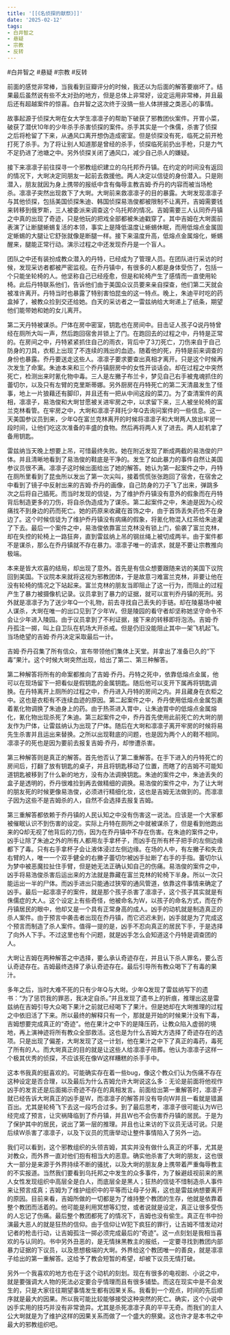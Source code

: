 ```yaml
---
title: '[[《名侦探的献祭》]]'
date: '2025-02-12'
tags:
- 白井智之
- 悬疑
- 宗教
- 反转
---
```

#白井智之 #悬疑 #宗教 #反转 

前面的感觉非常棒，当我看到豆瓣评分的时候，我还以为后面的解答要崩坏了。结果最后虽然说有些不太对劲的地方，但是总体上非常好，设定运用非常棒，并且最后还有超越案件的惊喜。白井智之这次终于没搞一些人体拼接之类恶心的事情。

故事起源于侦探大埘在女大学生凛凛子的帮助下破获了邪教团伙案件。开胃小菜，破获了潜伏10年的少年杀手杀害侦探的案件。杀手其实是一个侏儒，杀害了侦探之后将枪留了下来，从通风口离开想伪造成密室。但是侦探没有死，临死之前开枪打死了杀手。为了将让别人知道那是曾经的杀手，侦探临死前扔出手枪，只是力气不足扔进了池塘之中。另外侦探关闭了通风口，减少自己杀人的嫌疑。

接下来凛凛子前往探寻一个邪教组织建立的乌托邦乔丹镇。在约定的时间没有返回的情况下，大埘决定同朋友一起前去救援他。两人决定以信徒的身份潜入。只是刚潜入，朋友就因为身上携带的报纸中含有侮辱主教吉姆·乔丹的内容而被当场枪杀。凛凛子突然出现救下了大埘。大埘前来救凛凛子的目的暴露。大埘发现凛凛子与其他侦探，包括美国侦探朱迪、韩国侦探易浩俊都被限制不让离开。吉姆需要钱来转移到俄罗斯，三人被委派来调查这个乌托邦的情况。吉姆需要三人认同乔丹镇之中真的出现了奇迹，只是他玩的把戏全部都被朱迪戳穿了。其中吉姆在大埘面前表演了让断腿蜥蜴复活的本领，事实上是降低温度让蜥蜴休眠，而用低熔点金属固定蜥蜴的大腿让它舒张就像是断腿一样。接下来温度升高，低熔点金属熔化，蜥蜴醒来，腿能正常行动。演示过程之中还发现乔丹是一个盲人。

团队之中还有装扮成教众潜入的丹特，已经成为了管理人员。在团队进行采访的时候，发现采访者都被严密监视。在乔丹镇中，有很多的人都是身体受伤了，包括一个只能坐轮椅的人。他坚称自己已经痊愈，但是和轮椅产生了感情而一直使用轮椅。此后丹特联系他们，告诉他们由于美国众议员要来亲自探查，他们第二天就会被准许离开。丹特当时也暴露了特别害怕昆虫的这一特点。晚上，朱迪平时吃的药盒掉了，被教众捡到交还给她。白天的采访者之一雷兹纳给大埘递上了纸条，期望他们能带她和她的女儿离开。

第二天丹特被谋杀。尸体在房中密室，钥匙也在房间中。目击证人孩子Q说丹特曾经在厕所大叫一声，然后跑回宿舍并锁上了门。在跑回去的过程之中，丹特是正常的。在房间之中，丹特紧紧抓住自己的雨衣，背后中了3刀死亡，刀伤来自于自己防身的刀具，衣柜上出现了不连续的溅出的血迹。随着他的死，丹特是前来调查的身份也暴露。乔丹要送走这些人。凛凛子要求要查出真相才离开。只是这个时候再次发生了命案。朱迪本来和三个乔丹镇厨房中的女性开谈话会。却在过程之中突然死亡，检测出来时氰化物中毒。三人是左撇子布兰卡，梦见自己右手被鬼魂抓住的蕾切尔，以及只有左臂的克里斯蒂娜。另外厨房在丹特死亡的第二天清晨发生了怪事，地上一片狼藉还有脚印，并且还有一把从中间这段的菜刀。为了查清案件的真相，凛凛子，易浩俊和大埘甘愿被关进牢房之中，以求留下来，三人被坐轮椅的富兰克林看管。在牢房之中，大埘和凛凛子拜托少年Q去询问案件的一些信息。这一天美国参议员到来，少年Q在富兰克林离开的时候将凛凛子和大埘两人放出牢房一段时间，让他们吃这次准备的丰盛的食物。然后再将两人关了进去。两人趁机拿了备用钥匙。

雷兹纳当天晚上想要上吊，可惜最终失败。她在附近发现了断成两截的易浩俊的尸体。并且清晰地看到了易浩俊的鞋底是干净的。发生了如此暴力的事件自然让美国参议员很不满。凛凛子这时候出面给出了她的解答。她认为第一起案件之中，丹特在厕所里看到了昆虫所以发出了第一次尖叫，接着慌慌张张跑回了宿舍，在宿舍之中看到了镜子中反射出来的吉姆·乔丹的画像，自己防身的刀子飞了出来，弹跳多次之后将自己插死。而当时发现的信徒，为了维护乔丹镇没有意外的假象而在丹特背后制造更多的刀伤，将自杀伪造成为了谋杀。第二起案件之中，朱迪是因为心绞痛找不到身边的药而死亡。她的药原来收藏在首饰之中，由于首饰丢失药也不在身边了。这个时候信徒为了维护乔丹镇没有病痛的假象，将氰化物混入红茶给朱迪灌了下去。最后一个案件之中，易浩俊依靠富兰克林没有锁上门，偷袭了富兰克林，却在失控的轮椅上一路狂奔，直到雷兹纳上吊的钢丝绳上被切成两半。由于案件都不是谋杀，那么在乔丹镇就不存在暴力。凛凛子唯一的请求，就是不要让宗教推向极端。

本来是皆大欢喜的结局，却出现了意外。首先是有信众想要跟随来访的美国下议院回到美国。下议院本来就将这视为邪教团体，于是故意刁难富兰克林，非要让他在没有轮椅的情况之下站起来。富兰克林的朋友当即阻止了这一行为，而阻止的过程产生了暴力被摄像机记录。议员拿到了暴力的证据，就可以宣判乔丹镇的死刑。另外就是凛凛子为了送少年Q一个礼物，前去寻找自己丢失的手链。却在陵墓场中被人谋杀，大埘在唯一的出口见到了少年W。但是陵园的看守者却坚称她坚守命令不会让少年进入陵园。由于议员拿到了不利证据，接下来的转移即将泡汤。吉姆·乔丹孤注一掷，叫上自卫队在机场大开杀戒。但是仍旧没能阻止其中一架飞机起飞。当场绝望的吉姆·乔丹决定采取最后一计。

吉姆·乔丹召集了所有信众，宣布带领他们集体上天堂。并拿出了准备已久的“下毒”果汁。这个时候大埘突然出现，给出了第二、第三种解答。

第二种解答将所有的命案都推向了吉姆·乔丹。丹特之死中，依靠低熔点金属，他可以在现场留下一把看似是假钥匙的金属钥匙。随后他可以支开下属再将钥匙调换。在丹特离开上厕所的过程之中，乔丹进入丹特的房间之内。并且藏身在衣柜之中。这也是衣柜有不连续血迹的原因。第二起案件之中，乔丹使用低熔点金属包裹着氰化物调换了朱迪身上的药。由于热茶进入胃中，让朱迪胃中的低熔点金属熔化，氰化物出现杀死了朱迪。第三起案件之中，乔丹首先使用此前死亡的大埘的朋友作为尸体，让雷兹纳认为出现了尸体。随后在大埘和凛凛子离开牢房的时候将易先生杀害并且运出来替换。之所以出现鞋底的问题，也是因为两个人的鞋不相同。凛凛子的死也是因为要前去报复吉姆·乔丹，却惨遭杀害。

第三种解答则是真正的解答。首先他否认了第二重解答。在手下进入的丹特死亡的房间后，打翻了放有钥匙的桌子，并且将钥匙移动了位置，而瞎了的吉姆不可能知道钥匙被移到了什么新的地方，没有办法调换钥匙。朱迪的案件之中，朱迪丢失的盒子是透明的，乔丹很难捡到再去做精细的调换。易浩俊的案件之中，为了让大埘的朋友死的时候更像易浩俊，必须进行精细化妆，这也是吉姆无法做到的。而凛凛子因为这些不是吉姆杀的人，自然不会选择去报复吉姆。

第三重解答都依赖于乔丹镇的人民认知之中没有伤害这一说法。应该是一个大家都被催眠认识不到伤害的设定。实际上丹特在厕所之中就被谋杀了，但是看到他跑出来的Q却无视了他背后的刀伤，因为在乔丹镇中不存在伤害。在朱迪的案件之中，凶手让除了朱迪之外的所有人都用左手拿杯子，而凶手在所有杯子把手的左侧边缘都下了毒。只有右手拿杯子会让液体浸过左侧边缘。在场的人中，有左撇子和失去右臂的人，唯一一个双手健全的右撇子蕾切尔被凶手扯断了右手的手指。蕾切尔认为梦中被恶魔拉扯住手臂，但是她无法正确认知自己的伤痛。易浩俊的案件之中，凶手将易浩俊杀害后运出来的方法就是靠藏在富兰克林的轮椅下半身。所以一次只能运出一半的尸体。而凶手进出只能通过狭窄的通风管道，依靠这件事情来确定了凶手。最后一起凛凛子的案件，就是那个孩子杀害了凛凛子，这个孩子其实就是有侏儒症的大人。这个设定上有些奇怪，他被命名为W，以孩子的命名方式，而在乔丹镇居民的眼中，他却又是一个具有正常身高的成人。凶手的动机就是制造真正的杀人案件。由于预言中袭击者出现在乔丹镇，而它迟迟未到，凶手就是为了完成这个预言而制造了杀人案件。值得一提的是，凶手不忍向真正的居民下手，于是选择了向外人下手。不过这里也有个问题，就是凶手怎么会知道这个丹特是调查团的人。

大埘让吉姆在两种解答之中选择，要么承认奇迹存在，并且认下杀人罪名，要么否认奇迹存在。吉姆最终选择了承认奇迹存在。最后引导所有教众喝下了有毒的果汁。

多年之后，当时大难不死的只有少年Q与大埘。少年Q发现了雷兹纳写下的遗书：“为了惩罚我的罪恶，我决定自杀。”并且发现了遗书上的折痕，推理出这是雷兹纳在吉姆引导大众喝下果汁之前就已经喝下了果汁。但是她却在大埘推理的过程之中依旧活了下来。所以最终的解释只有一个，那就是开始的时候果汁没有下毒，吉姆想要完成真正的“奇迹”。他在果汁之中下的是降压药，让教众陷入虚弱的境地，再上演神迹将所有教众全部救活。这也是为什么吉姆大方选择了奇迹存在的选项。只是出现了偏差，大埘发现了这一计划，他在果汁之中下了真正的毒药，毒死了所有的人。而大埘真正的目的就是让这些人给凛凛子陪葬。他认为凛凛子这样一个极其优秀的侦探，不应该死在像W这样糟糕的杀手手中。

这本书我真的挺喜欢的。可能确实存在着一些bug，像这个教众们认为伤痛不存在这种设定是否合理，以及最后为什么吉姆允许大埘说这么多：无论是前面将他视作凶手的发言还是后面揭示奇迹不存在的真相发言。前面给出第一重解答时，凛凛子就已经告诉大埘真正的凶手是W，而凛凛子的解答并没有导向W并且一看就是错漏百出。尤其是轮椅飞下去这一段巧合过多。到了最后思考，凛凛子很可能认为W已经完成了预言，让灾祸降临到了乔丹镇，并且W也不会伤害乔丹镇的居民。于是为了保护其中的居民，说出了第一层的推理。并且也让来访的下议员无话可说。只是后续W杀害了凛凛子，以及下议员的荒唐举动让整件事情陷入了另外一边。

我们可以看到，这个邪教组织的头领吉姆，其实并没有做什么真正的坏事，尤其是对教众，而外界一直对他们抱有相当大的恶意。确实他杀害了大埘的朋友，这也很大一部分是来源于外界持续不断的骚扰，以及大埘的朋友身上携带着严重侮辱教主的不实报道。当然我们要看到乌托邦之中发生的众多事件，为了躲避歧视前来的黑人女性发现组织中高层全是白人，而底层全是黑人；狂热的信徒不惜制造杀人事件来让预言成真；吉姆为了维护组织中的平等而让母子分离，这也是雷兹纳想要离开的原因。目前来看，吉姆所做的一切都是为了维持整个教团的生存，他就是依靠着整个教团而活着的。他可能是利用冥想等幻觉，或者说就是设定，真正让很多受伤的人忘记了伤痛。最后整个教团都死了的情况下，吉姆也没有偷生。真正在书中扮演最大恶人的就是狂热的信仰。由于信仰让W犯下疯狂的罪行，让吉姆不惜发动对记者的枪击行动，让吉姆孤注一掷必须完成最后的“奇迹”。这一点刻划是我相当喜欢的与认同的。书中另外丑恶的，是无情抹黑教主的报纸，一定要寻找到教团内部暴力证据的下议员，以及思想极端的大埘。外界给这个教团唯一的善良，就是凛凛子给出的第一重解答。这给予了教会短暂的希望，却被下议员无情打破。

另外一个我喜欢的地方也在于这个动机的刻划。现在有很多的电视剧、小说之中，就是要强调大人物的死法必定要合乎情理而且有很多铺垫。而这在现实中是不会发生的，只是大家往往期望事情发生都有因果关系。我看到一个观点，时间的先后顺序就是最大的因果。所以我可能比较能够接受这种突然的死亡。确实，这个小说中凶手实用的技巧并没有非常诡异。尤其是杀死凛凛子真的平平无奇。而我们的主人公大埘就是为了维护这样的因果关系而做了一个盛大的祭奠。这也许才是本书之中最大的邪教组织吧。

